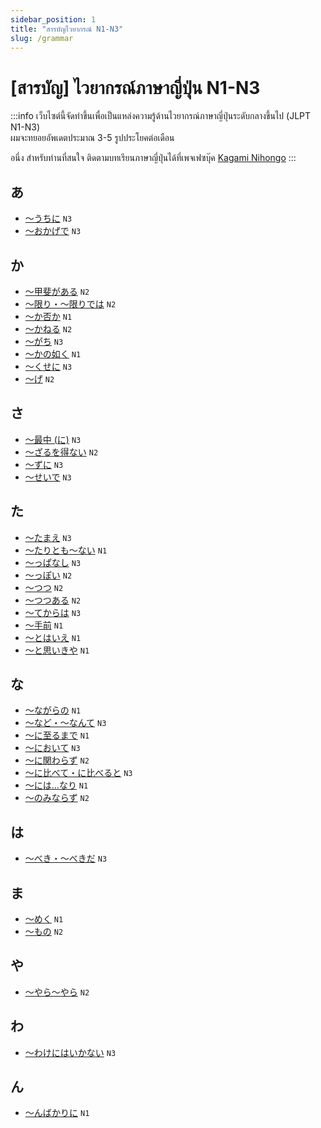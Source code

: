 ```yaml
---
sidebar_position: 1
title: "สารบัญไวยากรณ์ N1-N3"
slug: /grammar
---
```


# [สารบัญ] ไวยากรณ์ภาษาญี่ปุ่น N1-N3

:::info
เว็บไซต์นี้จัดทำขึ้นเพื่อเป็นแหล่งความรู้ด้านไวยากรณ์ภาษาญี่ปุ่นระดับกลางขึ้นไป (JLPT N1-N3)  
ผมจะทยอยอัพเดตประมาณ 3-5 รูปประโยคต่อเดือน

อนึ่ง สำหรับท่านที่สนใจ ติดตามบทเรียนภาษาญี่ปุ่นได้ที่เพจเฟซบุ๊ค [Kagami Nihongo](https://facebook.com/kagaminihongo)
:::

## あ
* [〜うちに](grammar/n3/uchi-ni) `N3`
* [〜おかげで](grammar/n3/okage-de) `N3`

## か
* [〜甲斐がある](grammar/n2/kai-ga-aru) `N2`
* [〜限り・〜限りでは](grammar/n2/kagiri-dewa) `N2`
* [〜か否か](grammar/n1/ka-ina-ka) `N1`
* [〜かねる](grammar/n2/kaneru) `N2`
* [〜がち](grammar/n3/gachi) `N3`
* [〜かの如く](grammar/n1/ka-no-gotoku) `N1`
* [〜くせに](grammar/n3/kuse-ni) `N3`
* [〜げ](grammar/n2/ge) `N2`

## さ
* [〜最中 (に)](grammar/n3/saichuu-ni) `N3`
* [〜ざるを得ない](grammar/n2/zaru-wo-enai) `N2`
* [～ずに](grammar/n3/zu-ni) `N3`
* [～せいで](grammar/n3/sei-de) `N3`

## た
* [〜たまえ](grammar/n3/tamae) `N3`
* [〜たりとも〜ない](grammar/n1/taritomo-nai) `N1`
* [〜っぱなし](grammar/n3/ppanashi) `N3`
* [〜っぽい](grammar/n2/ppoi) `N2`
* [〜つつ](grammar/n2/tsutsu) `N2`
* [〜つつある](grammar/n2/tsutsu-aru) `N2`
* [～てからは](grammar/n3/te-kara-wa) `N3`
* [〜手前](grammar/n1/temae) `N1`
* [〜とはいえ](grammar/n1/towaie) `N1`
* [〜と思いきや](grammar/n1/to-omoikiya) `N1`

## な
* [〜ながらの](grammar/n1/nagara-no) `N1`
* [〜など・〜なんて](grammar/n3/nado-nante) `N3`
* [〜に至るまで](grammar/n1/ni-itaru-made) `N1`
* [〜において](grammar/n3/ni-oite) `N3`
* [〜に関わらず](grammar/n2/ni-kakawarazu) `N2`
* [〜に比べて・に比べると](grammar/n3/ni-kurabete) `N3`
* [〜には…なり](grammar/n1/niwa-nari) `N1`
* [〜のみならず](grammar/n2/nominarazu) `N2`

## は
* [〜べき・〜べきだ](grammar/n3/beki) `N3`

## ま
* [〜めく](grammar/n1/meku) `N1`
* [〜もの](grammar/n2/mono) `N2`

## や
* [〜やら〜やら](grammar/n2/yara-yara) `N2`

## わ
* [〜わけにはいかない](grammar/n3/wake-ni-wa-ikanai) `N3`

## ん
* [〜んばかりに](grammar/n1/n-bakari-ni) `N1`